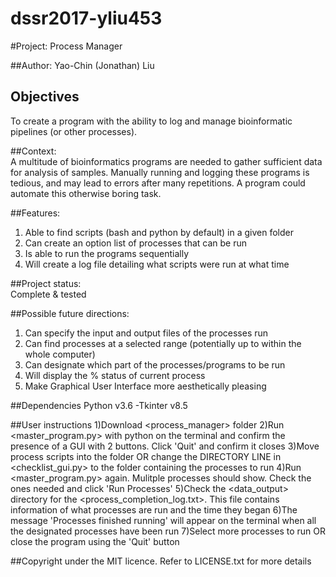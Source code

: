 # dssr2017-yliu453

#Project: 	Process Manager 

##Author: 
Yao-Chin (Jonathan) Liu

## Objectives
To create a program with the ability to log and manage bioinformatic pipelines (or other processes).

##Context:	 
A multitude of bioinformatics programs are needed to gather sufficient data for analysis of samples. Manually running and logging these programs is tedious, and may lead to errors after many repetitions. A program could automate this otherwise boring task.

##Features: 	
1) Able to find scripts (bash and python by default) in a given folder 
2) Can create an option list of processes that can be run 
3) Is able to run the programs sequentially 
4) Will create a log file detailing what scripts were run at what time

##Project status:	
Complete & tested

##Possible future directions:	
1) Can specify the input and output files of the processes run	
2) Can find processes at a selected range (potentially up to within the whole computer) 
3) Can designate which part of the processes/programs to be run	
4) Will display the % status of current process	
5) Make Graphical User Interface more aesthetically pleasing

##Dependencies
Python v3.6
	-Tkinter v8.5

##User instructions
1)Download <process_manager> folder
2)Run <master_program.py> with python on the terminal and confirm the presence of a GUI with 2 buttons. Click 'Quit' and confirm it closes
3)Move process scripts into the <processes> folder OR change the DIRECTORY LINE in <checklist_gui.py> to the folder containing the processes to run
4)Run <master_program.py> again. Mulitple processes should show. Check the ones needed and click 'Run Processes'
5)Check the <data_output> directory for the <process_completion_log.txt>. This file contains information of what processes are run and the time they began
6)The message 'Processes finished running' will appear on the terminal when all the designated processes have been run
7)Select more processes to run OR close the program using the 'Quit' button

##Copyright under the MIT licence. Refer to LICENSE.txt for more details
